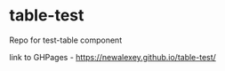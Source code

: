 # table-test
Repo for test-table component

link to GHPages - https://newalexey.github.io/table-test/
